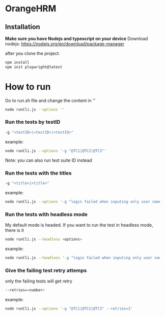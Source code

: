 # OrangeHRM
## Installation
**Make sure you have Nodejs and typescript on your device**
Download nodejs:
https://nodejs.org/en/download/package-manager

after you clone the project:
```bash
npm install
npm init playwright@latest
```

# How to run
Go to run.sh file and change the content in ''
```sh
node runCli.js --options ''
```
### Run the tests by testID
```sh
-g "<testID>|<testID>|<testID>"
```
example:
```sh
node runCli.js --options '-g "@TC1|@TC2|@TC3"'
```
Note: you can also run test suite ID instead
### Run the tests with the titles
```sh
-g "<title>|<title>"
```
example:
```sh
node runCli.js --options '-g "login failed when inputing only user name|login failed when inputing only password"'
```

### Run the tests with headless mode
My default mode is headed. If you want to run the test in headless mode, there is it 
```sh
node runCli.js --headless <options>
```
example:
```sh
node runCli.js --headless '-g "login failed when inputing only user name|login failed when inputing only password"`
```
### Give the failing test <number> retry attemps
only the failing tests will get retry
```sh
--retries=<number>
```
example:
```sh
node runCli.js --options '-g "@TC1|@TC2|@TC3" --retries=2'
```

